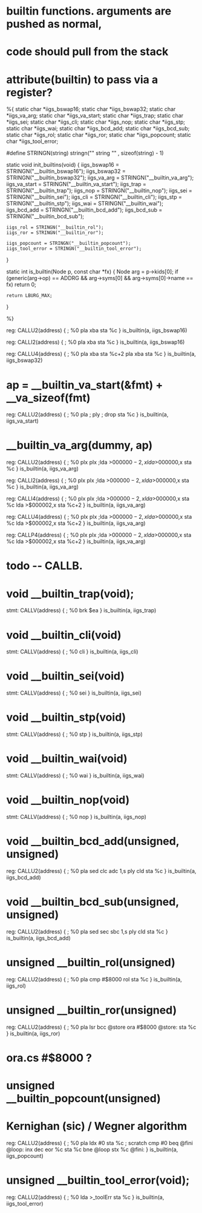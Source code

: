 # builtin functions.  arguments are pushed as normal,
# code should pull from the stack 
# __attribute__(builtin) to pass via a register?

%{
static char *iigs_bswap16;
static char *iigs_bswap32;
static char *iigs_va_arg;
static char *iigs_va_start;
static char *iigs_trap;
static char *iigs_sei;
static char *iigs_cli;
static char *iigs_nop;
static char *iigs_stp;
static char *iigs_wai;
static char *iigs_bcd_add;
static char *iigs_bcd_sub;
static char *iigs_rol;
static char *iigs_ror;
static char *iigs_popcount;
static char *iigs_tool_error;

#define STRINGN(string) stringn("" string "" , sizeof(string) - 1)

static void init_builtins(void) {
	iigs_bswap16 = STRINGN("__builtin_bswap16");
	iigs_bswap32 = STRINGN("__builtin_bswap32");
	iigs_va_arg = STRINGN("__builtin_va_arg");
	iigs_va_start = STRINGN("__builtin_va_start");
	iigs_trap = STRINGN("__builtin_trap");
	iigs_nop = STRINGN("__builtin_nop");
	iigs_sei = STRINGN("__builtin_sei");
	iigs_cli = STRINGN("__builtin_cli");
	iigs_stp = STRINGN("__builtin_stp");
	iigs_wai = STRINGN("__builtin_wai");
	iigs_bcd_add = STRINGN("__builtin_bcd_add");
	iigs_bcd_sub = STRINGN("__builtin_bcd_sub");

	iigs_rol = STRINGN("__builtin_rol");
	iigs_ror = STRINGN("__builtin_ror");

	iigs_popcount = STRINGN("__builtin_popcount");
	iigs_tool_error = STRINGN("__builtin_tool_error");

}

static int is_builtin(Node p, const char *fx) {
	Node arg = p->kids[0];
	if (generic(arg->op) == ADDRG 
		&& arg->syms[0] 
		&& arg->syms[0]->name == fx) return 0;

	return LBURG_MAX;
}

%}

reg: CALLU2(address) {
	; %0
	pla
	xba
	sta %c
} is_builtin(a, iigs_bswap16)

reg: CALLI2(address) {
	; %0
	pla
	xba
	sta %c
} is_builtin(a, iigs_bswap16)

reg: CALLU4(address) {
	; %0
	pla
	xba
	sta %c+2
	pla
	xba
	sta %c
} is_builtin(a, iigs_bswap32)

# ap = __builtin_va_start(&fmt) + __va_sizeof(fmt) 
reg: CALLU2(address) {
	; %0
	pla ; 
	ply ; drop
	sta %c
} is_builtin(a, iigs_va_start)

# __builtin_va_arg(dummy, ap)
reg: CALLU2(address) {
	; %0
	plx
	plx
	;lda >$000000-2,x
	lda >$000000,x
	sta %c
} is_builtin(a, iigs_va_arg)

reg: CALLI2(address) {
	; %0
	plx
	plx
	;lda >$000000-2,x
	lda >$000000,x
	sta %c
} is_builtin(a, iigs_va_arg)


reg: CALLI4(address) {
	; %0
	plx
	plx
	;lda >$000000-2,x
	lda >$000000,x
	sta %c
	lda >$000002,x
	sta %c+2
} is_builtin(a, iigs_va_arg)

reg: CALLU4(address) {
	; %0
	plx
	plx
	;lda >$000000-2,x
	lda >$000000,x
	sta %c
	lda >$000002,x
	sta %c+2
} is_builtin(a, iigs_va_arg)

reg: CALLP4(address) {
	; %0
	plx
	plx
	;lda >$000000-2,x
	lda >$000000,x
	sta %c
	lda >$000002,x
	sta %c+2
} is_builtin(a, iigs_va_arg)

# todo -- CALLB.

# void __builtin_trap(void);
stmt: CALLV(address) {
	; %0
	brk $ea
} is_builtin(a, iigs_trap)

# void __builtin_cli(void)
stmt: CALLV(address) {
	; %0
	cli
} is_builtin(a, iigs_cli)

# void __builtin_sei(void)
stmt: CALLV(address) {
	; %0
	sei
} is_builtin(a, iigs_sei)

# void __builtin_stp(void)
stmt: CALLV(address) {
	; %0
	stp
} is_builtin(a, iigs_stp)

# void __builtin_wai(void)
stmt: CALLV(address) {
	; %0
	wai
} is_builtin(a, iigs_wai)

# void __builtin_nop(void)
stmt: CALLV(address) {
	; %0
	nop
} is_builtin(a, iigs_nop)

# void __builtin_bcd_add(unsigned, unsigned) 
reg: CALLU2(address) {
	; %0
	pla
	sed
	clc
	adc 1,s
	ply
	cld
	sta %c
} is_builtin(a, iigs_bcd_add)

# void __builtin_bcd_sub(unsigned, unsigned) 
reg: CALLU2(address) {
	; %0
	pla
	sed
	sec
	sbc 1,s
	ply
	cld
	sta %c
} is_builtin(a, iigs_bcd_add)

# unsigned __builtin_rol(unsigned)
reg: CALLU2(address) {
	; %0
	pla
	cmp #$8000
	rol
	sta %c
} is_builtin(a, iigs_rol)

# unsigned __builtin_ror(unsigned)
reg: CALLU2(address) {
	; %0
	pla
	lsr
	bcc @store
	ora #$8000
@store:
	sta %c
} is_builtin(a, iigs_ror)
# ora.cs #$8000 ?


# unsigned __builtin_popcount(unsigned)
# Kernighan (sic) / Wegner algorithm
reg: CALLU2(address) {
	; %0
	pla
	ldx #0
	sta %c ; scratch
	cmp #0
	beq @fini
@loop:
	inx
	dec
	eor %c
	sta %c
	bne @loop
	stx %c
@fini:
} is_builtin(a, iigs_popcount)



# unsigned __builtin_tool_error(void);
reg: CALLU2(address) {
	; %0
	lda >_toolErr
	sta %c
} is_builtin(a, iigs_tool_error)


